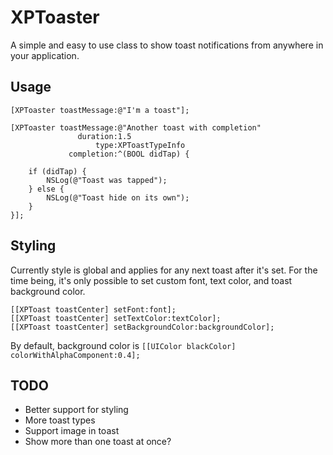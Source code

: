 # XPToaster
A simple and easy to use class to show toast notifications from anywhere in your application.

## Usage
```
[XPToaster toastMessage:@"I'm a toast"];

[XPToaster toastMessage:@"Another toast with completion"
               duration:1.5
                   type:XPToastTypeInfo
             completion:^(BOOL didTap) {

    if (didTap) {
        NSLog(@"Toast was tapped");
    } else {
        NSLog(@"Toast hide on its own");
    }
}];
```

## Styling
Currently style is global and applies for any next toast after it's set. For the time being, it's only possible
to set custom font, text color, and toast background color.

```
[[XPToast toastCenter] setFont:font];
[[XPToast toastCenter] setTextColor:textColor];
[[XPToast toastCenter] setBackgroundColor:backgroundColor];
```

By default, background color is `[[UIColor blackColor] colorWithAlphaComponent:0.4];`

## TODO
* Better support for styling
* More toast types
* Support image in toast
* Show more than one toast at once?
